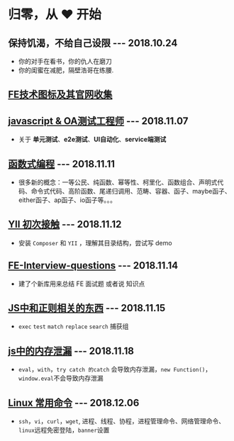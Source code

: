 # 归零，从 ❤ ️开始

## 保持饥渴，不给自己设限 --- 2018.10.24

* 你的对手在看书，你的仇人在磨刀
* 你的闺蜜在减肥，隔壁浩哥在练腰.                                                                                         
## [FE技术图标及其官网收集](https://github.com/LiuHao713/task/blob/master/Technology%20icon.md)
## [javascript & OA测试工程师](https://github.com/LiuHao713/task/blob/master/JavaScript%20%26%20QA.md) --- 2018.11.07
* 关于 **单元测试**、**e2e测试**、**UI自动化**、**service端测试**
## [函数式编程](https://github.com/LiuHao713/task/blob/master/functional%20programming.md) --- 2018.11.11
* 很多新的概念：一等公民、纯函数、幂等性、柯里化、函数组合、声明式代码、命令式代码、高阶函数、尾递归调用、范畴、容器、函子、maybe函子、either函子、ap函子、io函子等。。。
## [YII 初次接触](https://github.com/LiuHao713/task/blob/master/YII%20learning.md) --- 2018.11.12
* 安装 `Composer` 和 `YII` ，理解其目录结构，尝试写 demo

## [FE-Interview-questions](https://github.com/LiuHao713/FE-Interview-questions) --- 2018.11.14

* 建了个新库用来总结 FE 面试题 或者说 知识点

## [JS中和正则相关的东西](https://github.com/LiuHao713/task/blob/master/RegExp%20in%20JS.md) --- 2018.11.15
* `exec` `test` `match` `replace` `search` 捕获组

## [js中的内存泄漏](https://github.com/LiuHao713/task/blob/master/Js%20memory%20leak.md) --- 2018.11.18
* `eval`，`with`，`try catch 的catch` 会导致内存泄漏，`new Function()`，`window.eval`不会导致内存泄漏

## [Linux 常用命令](https://github.com/LiuHao713/task/blob/master/Linux%20basic.md) --- 2018.12.06
* `ssh`，`vi`，`curl`，`wget`, 进程、线程、协程，进程管理命令、网络管理命令、 `linux`远程免密登陆，`banner`设置

